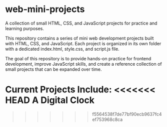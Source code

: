 # web-mini-projects
A collection of small HTML, CSS, and JavaScript projects for practice and learning purposes.

This repository contains a series of mini web development projects built with HTML, CSS, and JavaScript. Each project is organized in its own folder with a dedicated index.html, style.css, and script.js file.

The goal of this repository is to provide hands-on practice for frontend development, improve JavaScript skills, and create a reference collection of small projects that can be expanded over time.

Current Projects Include:
<<<<<<< HEAD
A Digital Clock
=======
>>>>>>> f5564538f7de77bf90ecb9637fc4ef753968c8ca

